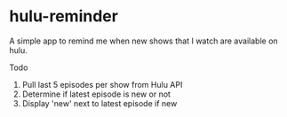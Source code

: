hulu-reminder
=============

A simple app to remind me when new shows that I watch are available on hulu.

Todo
1. Pull last 5 episodes per show from Hulu API
1. Determine if latest episode is new or not
1. Display 'new' next to latest episode if new
